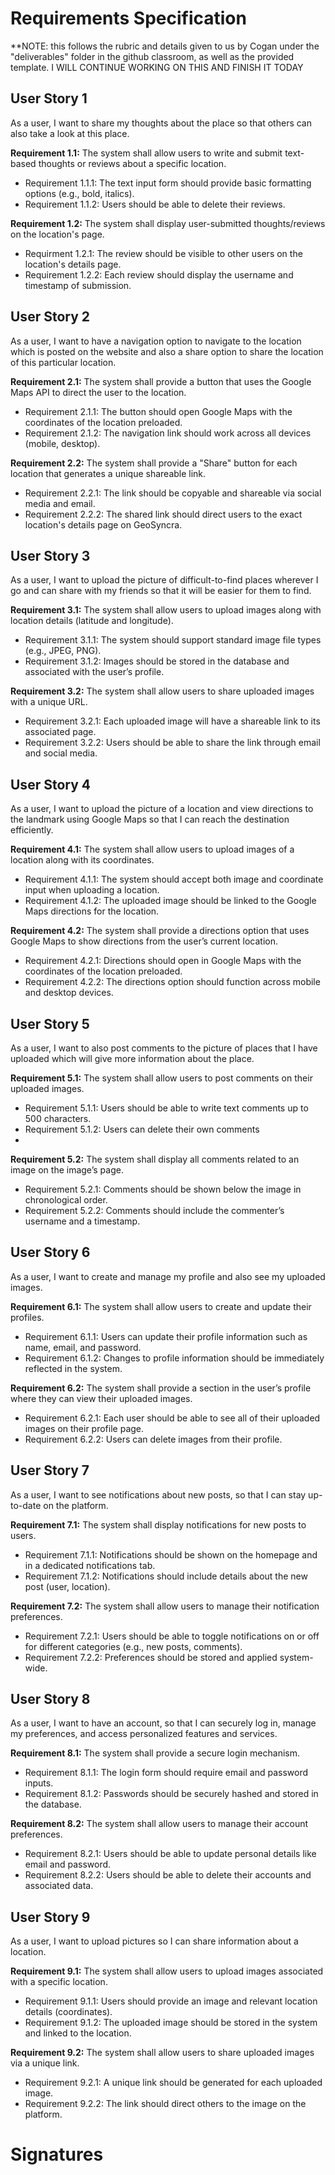 # Requirements Specification


**NOTE: this follows the rubric and details given to us by Cogan under the "deliverables" folder in the github classroom, as well as the provided template. I WILL CONTINUE WORKING ON THIS AND FINISH IT TODAY


## User Story 1
As a user, I want to share my thoughts about the place so that others can also take a look at this place.

**Requirement 1.1:** The system shall allow users to write and submit text-based thoughts or reviews about a specific location.
  - Requirement 1.1.1: The text input form should provide basic formatting options (e.g., bold, italics).
  - Requirement 1.1.2: Users should be able to delete their reviews.

**Requirement 1.2:** The system shall display user-submitted thoughts/reviews on the location's page.
  - Requirment 1.2.1: The review should be visible to other users on the location's details page.
  - Requirement 1.2.2: Each review should display the username and timestamp of submission. 

## User Story 2
As a user, I want to have a navigation option to navigate to the location which is posted on the website and also a share option to share the location of this particular location.

**Requirement 2.1:** The system shall provide a button that uses the Google Maps API to direct the user to the location.
  - Requirement 2.1.1: The button should open Google Maps with the coordinates of the location preloaded.
  - Requirement 2.1.2: The navigation link should work across all devices (mobile, desktop).

**Requirement 2.2:** The system shall provide a "Share" button for each location that generates a unique shareable link.
  - Requirement 2.2.1: The link should be copyable and shareable via social media and email.
  - Requirement 2.2.2: The shared link should direct users to the exact location's details page on GeoSyncra.

## User Story 3
As a user, I want to upload the picture of difficult-to-find places wherever I go and can share with my friends so that it will be easier for them to find.

**Requirement 3.1:** The system shall allow users to upload images along with location details (latitude and longitude).
  - Requirement 3.1.1: The system should support standard image file types (e.g., JPEG, PNG).
  - Requirement 3.1.2: Images should be stored in the database and associated with the user’s profile.

**Requirement 3.2:** The system shall allow users to share uploaded images with a unique URL.
  - Requirement 3.2.1: Each uploaded image will have a shareable link to its associated page.
  - Requirement 3.2.2: Users should be able to share the link through email and social media.

## User Story 4
As a user, I want to upload the picture of a location and view directions to the landmark using Google Maps so that I can reach the destination efficiently.

**Requirement 4.1:** The system shall allow users to upload images of a location along with its coordinates.
  - Requirement 4.1.1: The system should accept both image and coordinate input when uploading a location.
  - Requirement 4.1.2: The uploaded image should be linked to the Google Maps directions for the location.

**Requirement 4.2:** The system shall provide a directions option that uses Google Maps to show directions from the user’s current location.
  - Requirement 4.2.1: Directions should open in Google Maps with the coordinates of the location preloaded.
  - Requirement 4.2.2: The directions option should function across mobile and desktop devices.

## User Story 5
As a user, I want to also post comments to the picture of places that I have uploaded which will give more information about the place.

**Requirement 5.1:** The system shall allow users to post comments on their uploaded images.
  - Requirement 5.1.1: Users should be able to write text comments up to 500 characters.
  - Requirement 5.1.2: Users can delete their own comments
  - 
**Requirement 5.2:**
The system shall display all comments related to an image on the image’s page.
  - Requirement 5.2.1: Comments should be shown below the image in chronological order.
  - Requirement 5.2.2: Comments should include the commenter’s username and a timestamp.

## User Story 6
As a user, I want to create and manage my profile and also see my uploaded images.

**Requirement 6.1:**
The system shall allow users to create and update their profiles.
  - Requirement 6.1.1: Users can update their profile information such as name, email, and password.
  - Requirement 6.1.2: Changes to profile information should be immediately reflected in the system.

**Requirement 6.2:**
The system shall provide a section in the user’s profile where they can view their uploaded images.
  - Requirement 6.2.1: Each user should be able to see all of their uploaded images on their profile page.
  - Requirement 6.2.2: Users can delete images from their profile.

## User Story 7
As a user, I want to see notifications about new posts, so that I can stay up-to-date on the platform.

**Requirement 7.1:** The system shall display notifications for new posts to users.
  - Requirement 7.1.1: Notifications should be shown on the homepage and in a dedicated notifications tab.
  - Requirement 7.1.2: Notifications should include details about the new post (user, location).

**Requirement 7.2:**
The system shall allow users to manage their notification preferences.
  - Requirement 7.2.1: Users should be able to toggle notifications on or off for different categories (e.g., new posts, comments).
  - Requirement 7.2.2: Preferences should be stored and applied system-wide.

## User Story 8
As a user, I want to have an account, so that I can securely log in, manage my preferences, and access personalized features and services.

**Requirement 8.1:** The system shall provide a secure login mechanism.
  - Requirement 8.1.1: The login form should require email and password inputs.
  - Requirement 8.1.2: Passwords should be securely hashed and stored in the database.

**Requirement 8.2:** The system shall allow users to manage their account preferences.
  - Requirement 8.2.1: Users should be able to update personal details like email and password.
  - Requirement 8.2.2: Users should be able to delete their accounts and associated data.

## User Story 9
As a user, I want to upload pictures so I can share information about a location.

**Requirement 9.1:** The system shall allow users to upload images associated with a specific location.
  - Requirement 9.1.1: Users should provide an image and relevant location details (coordinates).
  - Requirement 9.1.2: The uploaded image should be stored in the system and linked to the location.

**Requirement 9.2:** The system shall allow users to share uploaded images via a unique link.
  - Requirement 9.2.1: A unique link should be generated for each uploaded image.
  - Requirement 9.2.2: The link should direct others to the image on the platform.


# Signatures 
